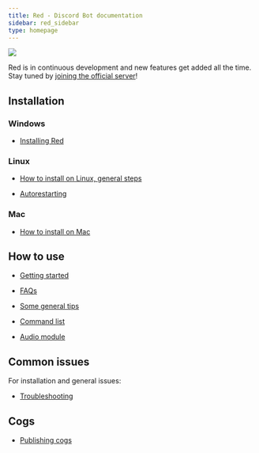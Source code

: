 ```yaml
---
title: Red - Discord Bot documentation
sidebar: red_sidebar
type: homepage
---
```


[<img src="https://discordapp.com/api/guilds/133049272517001216/widget.png?style=shield">](https://discord.gg/0k4npTwMvTpv9wrh)

Red is in continuous development and new features get added all the time. Stay tuned by [joining the official server](https://discord.gg/0k4npTwMvTpv9wrh)!

## Installation

### Windows

* [Installing Red](/Red-Docs/red_install_windows/)

### Linux

* [How to install on Linux, general steps](/Red-Docs/red_install_linux/)

* [Autorestarting](/Red-Docs/red_guide_linux_autostart/)

### Mac

* [How to install on Mac](/Red-Docs/red_install_mac/)

## How to use

* [Getting started](/Red-Docs/red_getting_started)

* [FAQs](/Red-Docs/red_faq)

* [Some general tips](/Red-Docs/red_general_tips)

* [Command list](/Red-Docs/red_commands/)

* [Audio module](/Red-Docs/red_audio)

## Common issues  
For installation and general issues:

* [Troubleshooting](/Red-Docs/red_guide_troubleshooting/)

## Cogs  

* [Publishing cogs](/Red-Docs/red_cog_how_to_publish/)
